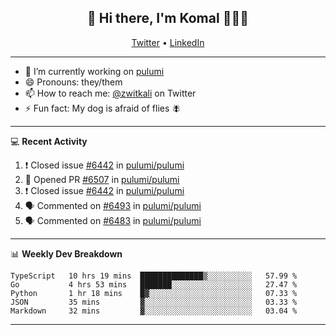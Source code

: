 <h2 align="center"> 👋 Hi there, I'm Komal 🧑🏾‍💻 </h2>
<p align="center">
    <a href="https://twitter.com/zwitkali">Twitter</a> •
    <a href="https://www.linkedin.com/in/komal-ali/">LinkedIn</a>
</p>

--------

- 🔭 I’m currently working on [pulumi](https://github.com/pulumi/pulumi)
- 😄 Pronouns: they/them
- 📫 How to reach me: [@zwitkali](https://twitter.com/zwitkali) on Twitter
- ⚡ Fun fact: My dog is afraid of flies 🪰

--------
💻 **Recent Activity**

<!--START_SECTION:activity-->
1. ❗️ Closed issue [#6442](https://github.com/pulumi/pulumi/issues/6442) in [pulumi/pulumi](https://github.com/pulumi/pulumi)
2. 💪 Opened PR [#6507](https://github.com/pulumi/pulumi/pull/6507) in [pulumi/pulumi](https://github.com/pulumi/pulumi)
3. ❗️ Closed issue [#6442](https://github.com/pulumi/pulumi/issues/6442) in [pulumi/pulumi](https://github.com/pulumi/pulumi)
4. 🗣 Commented on [#6493](https://github.com/pulumi/pulumi/issues/6493) in [pulumi/pulumi](https://github.com/pulumi/pulumi)
5. 🗣 Commented on [#6483](https://github.com/pulumi/pulumi/issues/6483) in [pulumi/pulumi](https://github.com/pulumi/pulumi)
<!--END_SECTION:activity-->

--------

📊 **Weekly Dev Breakdown**
<!--START_SECTION:waka-->
```text
TypeScript   10 hrs 19 mins  ██████████████▒░░░░░░░░░░   57.99 % 
Go           4 hrs 53 mins   ███████░░░░░░░░░░░░░░░░░░   27.47 % 
Python       1 hr 18 mins    █▓░░░░░░░░░░░░░░░░░░░░░░░   07.33 % 
JSON         35 mins         ▓░░░░░░░░░░░░░░░░░░░░░░░░   03.33 % 
Markdown     32 mins         ▓░░░░░░░░░░░░░░░░░░░░░░░░   03.04 % 
```
<!--END_SECTION:waka-->

--------
